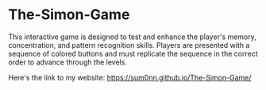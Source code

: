 # The-Simon-Game
This interactive game is designed to test and enhance the player's memory, concentration, and pattern recognition skills. Players are presented with a sequence of colored buttons and must replicate the sequence in the correct order to advance through the levels.

Here's the link to my website:
https://sum0nn.github.io/The-Simon-Game/
